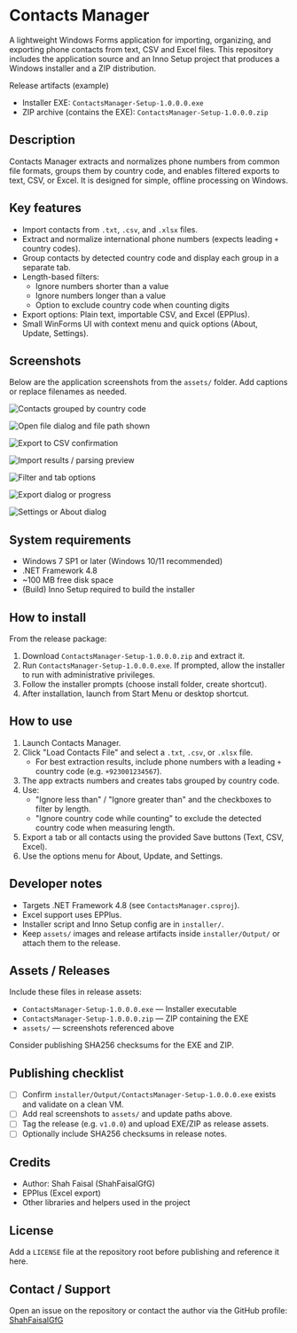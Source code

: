 # Contacts Manager

A lightweight Windows Forms application for importing, organizing, and exporting phone contacts from text, CSV and Excel files. This repository includes the application source and an Inno Setup project that produces a Windows installer and a ZIP distribution.

Release artifacts (example)

- Installer EXE: `ContactsManager-Setup-1.0.0.0.exe`
- ZIP archive (contains the EXE): `ContactsManager-Setup-1.0.0.0.zip`

## Description

Contacts Manager extracts and normalizes phone numbers from common file formats, groups them by country code, and enables filtered exports to text, CSV, or Excel. It is designed for simple, offline processing on Windows.

## Key features

- Import contacts from `.txt`, `.csv`, and `.xlsx` files.
- Extract and normalize international phone numbers (expects leading `+` country codes).
- Group contacts by detected country code and display each group in a separate tab.
- Length-based filters:
  - Ignore numbers shorter than a value
  - Ignore numbers longer than a value
  - Option to exclude country code when counting digits
- Export options: Plain text, importable CSV, and Excel (EPPlus).
- Small WinForms UI with context menu and quick options (About, Update, Settings).

## Screenshots

Below are the application screenshots from the `assets/` folder. Add captions or replace filenames as needed.

![Contacts grouped by country code](assets/Snapshot_1.png)

![Open file dialog and file path shown](assets/Snapshot_2.png)

![Export to CSV confirmation](assets/Snapshot_3.png)

![Import results / parsing preview](assets/Snapshot_4.png)

![Filter and tab options](assets/Snapshot_5.png)

![Export dialog or progress](assets/Snapshot_6.png)

![Settings or About dialog](assets/Snapshot_7.png)

## System requirements

- Windows 7 SP1 or later (Windows 10/11 recommended)
- .NET Framework 4.8
- ~100 MB free disk space
- (Build) Inno Setup required to build the installer

## How to install

From the release package:

1. Download `ContactsManager-Setup-1.0.0.0.zip` and extract it.
2. Run `ContactsManager-Setup-1.0.0.0.exe`. If prompted, allow the installer to run with administrative privileges.
3. Follow the installer prompts (choose install folder, create shortcut).
4. After installation, launch from Start Menu or desktop shortcut.

## How to use

1. Launch Contacts Manager.
2. Click "Load Contacts File" and select a `.txt`, `.csv`, or `.xlsx` file.
   - For best extraction results, include phone numbers with a leading `+` country code (e.g. `+923001234567`).
3. The app extracts numbers and creates tabs grouped by country code.
4. Use:
   - "Ignore less than" / "Ignore greater than" and the checkboxes to filter by length.
   - "Ignore country code while counting" to exclude the detected country code when measuring length.
5. Export a tab or all contacts using the provided Save buttons (Text, CSV, Excel).
6. Use the options menu for About, Update, and Settings.

## Developer notes

- Targets .NET Framework 4.8 (see `ContactsManager.csproj`).
- Excel support uses EPPlus.
- Installer script and Inno Setup config are in `installer/`.
- Keep `assets/` images and release artifacts inside `installer/Output/` or attach them to the release.

## Assets / Releases

Include these files in release assets:

- `ContactsManager-Setup-1.0.0.0.exe` — Installer executable
- `ContactsManager-Setup-1.0.0.0.zip` — ZIP containing the EXE
- `assets/` — screenshots referenced above

Consider publishing SHA256 checksums for the EXE and ZIP.

## Publishing checklist

- [ ] Confirm `installer/Output/ContactsManager-Setup-1.0.0.0.exe` exists and validate on a clean VM.
- [ ] Add real screenshots to `assets/` and update paths above.
- [ ] Tag the release (e.g. `v1.0.0`) and upload EXE/ZIP as release assets.
- [ ] Optionally include SHA256 checksums in release notes.

## Credits

- Author: Shah Faisal (ShahFaisalGfG)
- EPPlus (Excel export)
- Other libraries and helpers used in the project

## License

Add a `LICENSE` file at the repository root before publishing and reference it here.

## Contact / Support

Open an issue on the repository or contact the author via the GitHub profile: [ShahFaisalGfG](https://github.com/ShahFaisalGfG)
